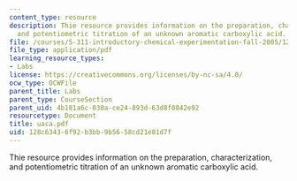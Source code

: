 ```yaml
---
content_type: resource
description: Thie resource provides information on the preparation, characterization,
  and potentiometric titration of an unknown aromatic carboxylic acid.
file: /courses/5-311-introductory-chemical-experimentation-fall-2005/128c63436f92b3bb9b5658cd21e81d7f_uaca.pdf
file_type: application/pdf
learning_resource_types:
- Labs
license: https://creativecommons.org/licenses/by-nc-sa/4.0/
ocw_type: OCWFile
parent_title: Labs
parent_type: CourseSection
parent_uid: 4b181a6c-030a-ce24-893d-63d8f0842e92
resourcetype: Document
title: uaca.pdf
uid: 128c6343-6f92-b3bb-9b56-58cd21e81d7f
---
```

Thie resource provides information on the preparation, characterization, and potentiometric titration of an unknown aromatic carboxylic acid.